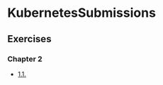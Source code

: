 # KubernetesSubmissions

## Exercises

### Chapter 2

- [1.1.](https://github.com/cassielu12/KubernetesSubmissions/tree/main/1.1_output_log)
